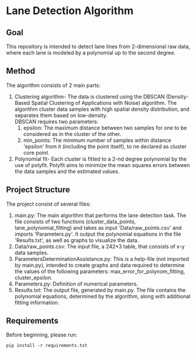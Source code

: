 # Lane Detection Algorithm

## Goal
This repository is intended to detect lane lines from 2-dimensional raw data, where each lane is modeled by a polynomial 
up to the second degree.

## Method
The algorithm consists of 2 main parts:
1. Clustering algorithm- The data is clustered using the DBSCAN (Density-Based Spatial Clustering of Applications with Noise) algorithm. 
   The algorithm cluster data samples with high spatial density distribution, and separates them based on low-density.  
   DBSCAN requires two parameters:
   1. epsilon: The maximum distance between two samples for one to be considered as in the cluster of the other.
   2. min_points: The minimum number of samples within distance 'epsilon' from it (including the point itself), to ne declared as cluster core point.
2. Polynomial fit- Each cluster is fitted to a 2-nd degree polynomial by the use of polyfit.
   Polyfit aims to minimize the mean squares errors between the data samples and the estimated values.

## Project Structure
The project consist of several files:
1. main.py: The main algorithm that performs the lane detection task. 
The file consists of two functions (cluster_data_points, lane_polynomial_fitting) and takes as input 'Data/raw_points.csv' and imports 'Parameters.py'. 
It output the polynomial equations in the file 'Results.txt', as well as graphs to visualize the data.
2. Data/raw_points.csv: The input file, a 242*3 table, that consists of x-y data samples.
3. ParametersDeterminationAssistance.py: This is a help-file (not imported by main.py), intended to create graphs and data required to determine the values of the following parameters: max_error_for_polynom_fitting, cluster_epsilon.
4. Parameters.py: Definition of numerical parameters.
5. Results.txt: The output file, generated by main.py. The file contains the polynomial equations, determined by the algorithm, along with additional fitting information.

## Requirements
Before beginning, please run:
```
pip install -r requirements.txt
```
